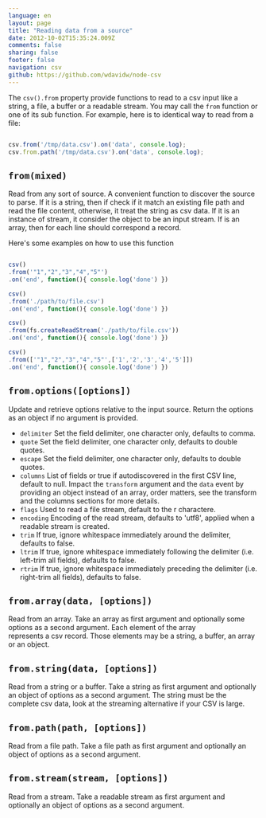 ```yaml
---
language: en
layout: page
title: "Reading data from a source"
date: 2012-10-02T15:35:24.009Z
comments: false
sharing: false
footer: false
navigation: csv
github: https://github.com/wdavidw/node-csv
---
```



The `csv().from` property provide functions to read to a csv input 
like a string, a file, a buffer or a readable stream. You may call
the `from` function or one of its sub function. For example, here is
to identical way to read from a file:

```javascript

csv.from('/tmp/data.csv').on('data', console.log);
csv.from.path('/tmp/data.csv').on('data', console.log);
```


<a name="from"></a>`from(mixed)`
-------------

Read from any sort of source. A convenient function to discover the source to parse. If it is a string, then if check 
if it match an existing file path and read the file content, otherwise, it
treat the string as csv data. If it is an instance of stream, it consider the
object to be an input stream. If is an array, then for each line should correspond a record.

Here's some examples on how to use this function

```javascript

csv()
.from('"1","2","3","4","5"')
.on('end', function(){ console.log('done') })

csv()
.from('./path/to/file.csv')
.on('end', function(){ console.log('done') })

csv()
.from(fs.createReadStream('./path/to/file.csv'))
.on('end', function(){ console.log('done') })

csv()
.from(['"1","2","3","4","5"',['1','2','3','4','5']])
.on('end', function(){ console.log('done') })
```



<a name="from.options"></a>`from.options([options])`
-------------------------

Update and retrieve options relative to the input source. Return 
the options as an object if no argument is provided.

*   `delimiter`   Set the field delimiter, one character only, defaults to comma.
*   `quote`       Set the field delimiter, one character only, defaults to double quotes.
*   `escape`      Set the field delimiter, one character only, defaults to double quotes.
*   `columns`     List of fields or true if autodiscovered in the first CSV line, default to null. Impact the `transform` argument and the `data` event by providing an object instead of an array, order matters, see the transform and the columns sections for more details.
*   `flags`       Used to read a file stream, default to the r charactere.
*   `encoding`    Encoding of the read stream, defaults to 'utf8', applied when a readable stream is created.
*   `trim`        If true, ignore whitespace immediately around the delimiter, defaults to false.
*   `ltrim`       If true, ignore whitespace immediately following the delimiter (i.e. left-trim all fields), defaults to false.
*   `rtrim`       If true, ignore whitespace immediately preceding the delimiter (i.e. right-trim all fields), defaults to false.


<a name="from.array"></a>`from.array(data, [options])`
------------------------------

Read from an array. Take an array as first argument and optionally 
some options as a second argument. Each element of the array  
represents a csv record. Those elements may be a string, a buffer, an
array or an object.


<a name="from.string"></a>`from.string(data, [options])`
-------------------------------

Read from a string or a buffer. Take a string as first argument and 
optionally an object of options as a second argument. The string 
must be the complete csv data, look at the streaming alternative if your 
CSV is large.


<a name="from.path"></a>`from.path(path, [options])`
----------------------------

Read from a file path. Take a file path as first argument and optionally an object 
of options as a second argument.


<a name="from.stream"></a>`from.stream(stream, [options])`
--------------------------------

Read from a stream. Take a readable stream as first argument and optionally 
an object of options as a second argument.

